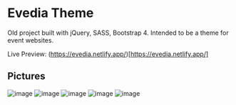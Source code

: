 # Evedia Theme
Old project built with jQuery, SASS, Bootstrap 4. Intended to be a theme for event websites.

Live Preview: (https://evedia.netlify.app/)[https://evedia.netlify.app/]

## Pictures

![image](https://user-images.githubusercontent.com/50014916/82884283-d3027400-9f43-11ea-8256-2f01ce199fa4.png)
![image](https://user-images.githubusercontent.com/50014916/82884340-e281bd00-9f43-11ea-80af-38dad0d66acc.png)
![image](https://user-images.githubusercontent.com/50014916/82884374-edd4e880-9f43-11ea-8ff8-75a5b12b83b4.png)
![image](https://user-images.githubusercontent.com/50014916/82884451-080ec680-9f44-11ea-8670-60441376ca60.png)
![image](https://user-images.githubusercontent.com/50014916/82884506-19f06980-9f44-11ea-9896-2784366414ed.png)
